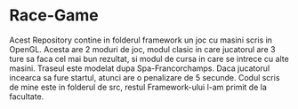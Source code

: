# Race-Game
Acest Repository contine in folderul framework un joc cu masini scris in OpenGL.
Acesta are 2 moduri de joc, modul clasic in care jucatorul are 3 ture sa faca cel mai
bun rezultat, si modul de cursa in care se intrece cu alte masini.
Traseul este modelat dupa Spa-Francorchamps.
Daca jucatorul incearca sa fure startul, atunci are o penalizare de 5 secunde.
Codul scris de mine este in folderul de src, restul Framework-ului l-am primit de la facultate.
